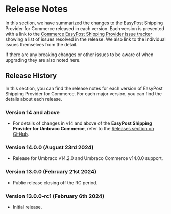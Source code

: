 # Release Notes

In this section, we have summarized the changes to the EasyPost Shipping Provider for Commerce released in each version. Each version is presented with a link to the [Commerce EasyPost Shipping Provider issue tracker](https://github.com/umbraco/Umbraco.Commerce.ShippingProviders.EasyPost/issues) showing a list of issues resolved in the release.  We also link to the individual issues themselves from the detail.

If there are any breaking changes or other issues to be aware of when upgrading they are also noted here.

## Release History

In this section, you can find the release notes for each version of EasyPost Shipping Provider for Commerce. For each major version, you can find the details about each release.

### Version 14 and above

* For details of changes in v14 and above of the **EasyPost Shipping Provider for Umbraco Commerce**, refer to the [Releases section on GitHub](https://github.com/umbraco/Umbraco.Commerce.ShippingProviders.EasyPost/releases).

### Version 14.0.0 (August 23rd 2024)

* Release for Umbraco v14.2.0 and Umbraco Commerce v14.0.0 support.

### Version 13.0.0 (February 21st 2024)

* Public release closing off the RC period.

### Version 13.0.0-rc1 (February 6th 2024)

* Initial release.
